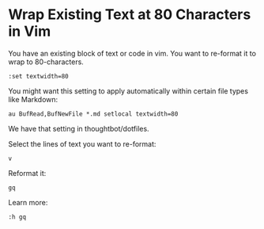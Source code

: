 # Wrap Existing Text at 80 Characters in Vim

You have an existing block of text or code in vim. You want to re-format it to wrap to 80-characters.
```
:set textwidth=80
```

You might want this setting to apply automatically within certain file types like Markdown:
```
au BufRead,BufNewFile *.md setlocal textwidth=80
```
We have that setting in thoughtbot/dotfiles.

Select the lines of text you want to re-format:
```
v
```
Reformat it:
```
gq
```
Learn more:
```
:h gq
```
